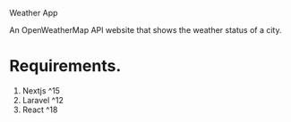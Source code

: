 Weather App

An OpenWeatherMap API website that shows the weather status of a city. 

# Requirements.
1. Nextjs ^15
2. Laravel ^12
3. React ^18
